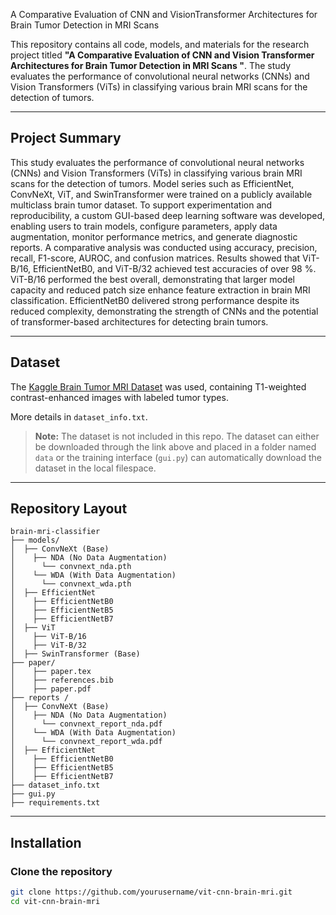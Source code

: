 A Comparative Evaluation of CNN and VisionTransformer Architectures for Brain Tumor Detection in MRI Scans

This repository contains all code, models, and materials for the research project titled **"A Comparative Evaluation of CNN and Vision Transformer Architectures for Brain Tumor Detection in MRI Scans
"**. The study evaluates the performance of convolutional neural networks (CNNs) and Vision Transformers (ViTs) in classifying various brain MRI scans for the detection of tumors. 

---

## Project Summary

This study evaluates the performance of convolutional neural networks (CNNs) and Vision Transformers (ViTs) in classifying various brain MRI scans for the detection of tumors. Model series such as EfficientNet, ConvNeXt, ViT, and SwinTransformer were trained on a publicly
available multiclass brain tumor dataset. To support experimentation and reproducibility, a custom GUI-based deep learning software was developed, enabling users to train models, configure parameters, apply data augmentation, monitor performance metrics, and generate diagnostic reports. A comparative analysis was conducted using accuracy, precision, recall, F1-score, AUROC, and confusion matrices. Results showed that ViT-B/16, EfficientNetB0, and ViT-B/32
achieved test accuracies of over 98 %. ViT-B/16 performed the best overall, demonstrating that larger model capacity and reduced patch size enhance feature extraction in brain MRI classification. EfficientNetB0 delivered strong performance despite its reduced complexity, demonstrating the strength of CNNs and the potential of transformer-based architectures for detecting brain tumors.

---

## Dataset

The [Kaggle Brain Tumor MRI Dataset](https://www.kaggle.com/datasets/masoudnickparvar/brain-tumor-mri-dataset) was used, containing T1-weighted contrast-enhanced images with labeled tumor types.

More details in `dataset_info.txt`.

> **Note:** The dataset is not included in this repo. The dataset can either be downloaded through the link above and placed in a folder named ```data``` or the training interface (```gui.py```) can automatically download the dataset in the local filespace. 

---
## Repository Layout

```
brain-mri-classifier
├── models/
│  ├── ConvNeXt (Base)
│    ├── NDA (No Data Augmentation)
│      └── convnext_nda.pth
│    └── WDA (With Data Augmentation)
│      └── convnext_wda.pth
│  ├── EfficientNet
│    ├── EfficientNetB0
│    ├── EfficientNetB5
│    ├── EfficientNetB7
│  ├── ViT
│    ├── ViT-B/16
│    ├── ViT-B/32
│  ├── SwinTransformer (Base)
├── paper/
│    ├── paper.tex
│    ├── references.bib
│    ├── paper.pdf
├── reports /
│  ├── ConvNeXt (Base)
│    ├── NDA (No Data Augmentation)
│      └── convnext_report_nda.pdf
│    └── WDA (With Data Augmentation)
│      └── convnext_report_wda.pdf
│  ├── EfficientNet
│    ├── EfficientNetB0
│    ├── EfficientNetB5
│    ├── EfficientNetB7
├── dataset_info.txt
├── gui.py
├── requirements.txt

```


---

## Installation

### Clone the repository
```bash
git clone https://github.com/yourusername/vit-cnn-brain-mri.git
cd vit-cnn-brain-mri
